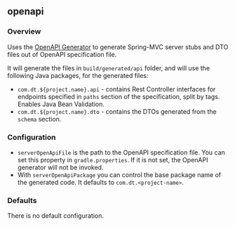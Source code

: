 ## openapi
### Overview
Uses the [OpenAPI Generator](https://openapi-generator.tech) to generate Spring-MVC server stubs
and DTO files out of OpenAPI specification file.

It will generate the files in `build/generated/api` folder, and will use the following Java
packages, for the generated files:
* `com.dt.${project.name}.api` - contains Rest Controller interfaces for endpoints specified
  in `paths` section of the specification, split by tags. Enables Java Bean Validation.
* `com.dt.${project.name}.dto` - contains the DTOs generated from the `schema` section.


### Configuration
* `serverOpenApiFile` is the path to the OpenAPI specification file. You can set this property
  in `gradle.properties`. If it is not set, the OpenAPI generator will not be invoked.
* With `serverOpenApiPackage` you can control the base package name of the generated code.
  It defaults to `com.dt.<project-name>`.

### Defaults
There is no default configuration.
